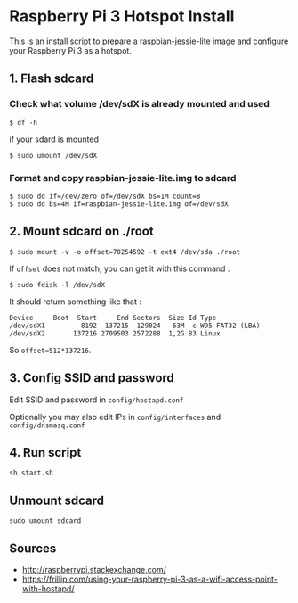 # Raspberry Pi 3 Hotspot Install

This is an install script to prepare a raspbian-jessie-lite image and configure your Raspberry Pi 3 as a hotspot.

## 1. Flash sdcard

### Check what volume /dev/sdX is already mounted and used
    
    $ df -h
    
if your sdard is mounted 
    
    $ sudo umount /dev/sdX

### Format and copy raspbian-jessie-lite.img to sdcard

    $ sudo dd if=/dev/zero of=/dev/sdX bs=1M count=8
    $ sudo dd bs=4M if=raspbian-jessie-lite.img of=/dev/sdX 

## 2. Mount sdcard on ./root

    $ sudo mount -v -o offset=70254592 -t ext4 /dev/sda ./root

If `offset` does not match, you can get it with this command :
    
    $ sudo fdisk -l /dev/sdX    

It should return something like that : 

    Device     Boot  Start     End Sectors  Size Id Type
    /dev/sdX1         8192  137215  129024   63M  c W95 FAT32 (LBA)
    /dev/sdX2       137216 2709503 2572288  1,2G 83 Linux

So `offset=512*137216`.

## 3. Config SSID and password

Edit SSID and password in `config/hostapd.conf`

Optionally you may also edit IPs in `config/interfaces` and `config/dnsmasq.conf`

## 4. Run script

    sh start.sh

## Unmount sdcard

    sudo umount sdcard

## Sources

- http://raspberrypi.stackexchange.com/
- https://frillip.com/using-your-raspberry-pi-3-as-a-wifi-access-point-with-hostapd/

